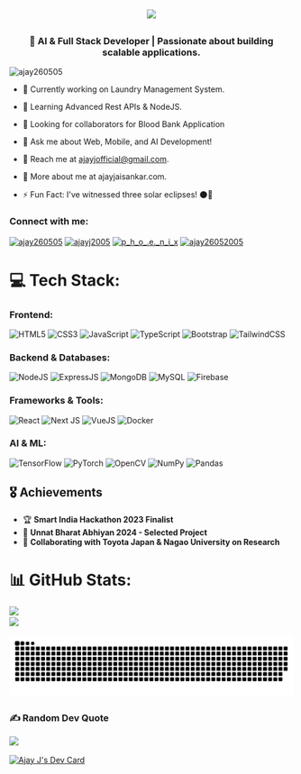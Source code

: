 <h1 align="center">
    <img src="https://readme-typing-svg.herokuapp.com/?font=Righteous&size=35&center=true&vCenter=true&width=500&height=70&duration=4000&lines=Hello+There!+;+I'm+Ajay&color=FF6F61" />
</h1>
<h3 align="center">🎯 AI & Full Stack Developer | Passionate about building scalable applications.</h3>

<p align="left"> <img src="https://komarev.com/ghpvc/?username=ajay260505&label=Profile%20views&color=0e75b6&style=flat" alt="ajay260505" /> </p>

- 🔭 Currently working on Laundry Management System.

- 🌱  Learning Advanced Rest APIs & NodeJS.

- 🤝 Looking for collaborators for Blood Bank Application
  
- 💬 Ask me about Web, Mobile, and AI Development!

- 📩 Reach me at ajayjofficial@gmail.com.

- 📄 More about me at ajayjaisankar.com.

- ⚡ Fun Fact: I've witnessed three solar eclipses! 🌑🔭

<h3 align="left">Connect with me:</h3>
<p align="left">
<a href="https://twitter.com/ajay260505" target="blank"><img align="center" src="https://raw.githubusercontent.com/rahuldkjain/github-profile-readme-generator/master/src/images/icons/Social/twitter.svg" alt="ajay260505" height="30" width="40" /></a>
<a href="https://linkedin.com/in/ajayj2005" target="blank"><img align="center" src="https://raw.githubusercontent.com/rahuldkjain/github-profile-readme-generator/master/src/images/icons/Social/linked-in-alt.svg" alt="ajayj2005" height="30" width="40" /></a>
<a href="https://instagram.com/p_h_o_.e._n_i_x" target="blank"><img align="center" src="https://raw.githubusercontent.com/rahuldkjain/github-profile-readme-generator/master/src/images/icons/Social/instagram.svg" alt="p_h_o_.e._n_i_x" height="30" width="40" /></a>
<a href="https://www.leetcode.com/ajayjaisankar" target="blank"><img align="center" src="https://raw.githubusercontent.com/rahuldkjain/github-profile-readme-generator/master/src/images/icons/Social/leet-code.svg" alt="ajay26052005" height="30" width="40" /></a>
</p>

# 💻 Tech Stack:
### **Frontend:**
![HTML5](https://img.shields.io/badge/html5-%23E34F26.svg?style=for-the-badge&logo=html5&logoColor=white) ![CSS3](https://img.shields.io/badge/css3-%231572B6.svg?style=for-the-badge&logo=css3&logoColor=white) ![JavaScript](https://img.shields.io/badge/javascript-%23323330.svg?style=for-the-badge&logo=javascript&logoColor=%23F7DF1E) ![TypeScript](https://img.shields.io/badge/typescript-%23007ACC.svg?style=for-the-badge&logo=typescript&logoColor=white) ![Bootstrap](https://img.shields.io/badge/bootstrap-%23563D7C.svg?style=for-the-badge&logo=bootstrap&logoColor=white) ![TailwindCSS](https://img.shields.io/badge/tailwindcss-%2338B2AC.svg?style=for-the-badge&logo=tailwind-css&logoColor=white)

### **Backend & Databases:**
![NodeJS](https://img.shields.io/badge/node.js-6DA55F?style=for-the-badge&logo=node.js&logoColor=white) ![ExpressJS](https://img.shields.io/badge/express-%23000000.svg?style=for-the-badge&logo=express&logoColor=white) ![MongoDB](https://img.shields.io/badge/MongoDB-%234ea94b.svg?style=for-the-badge&logo=mongodb&logoColor=white) ![MySQL](https://img.shields.io/badge/mysql-%234479A1.svg?style=for-the-badge&logo=mysql&logoColor=white) ![Firebase](https://img.shields.io/badge/firebase-%23039BE5.svg?style=for-the-badge&logo=firebase)

### **Frameworks & Tools:**
![React](https://img.shields.io/badge/react-%2320232a.svg?style=for-the-badge&logo=react&logoColor=%2361DAFB) ![Next JS](https://img.shields.io/badge/Next-black?style=for-the-badge&logo=next.js&logoColor=white) ![VueJS](https://img.shields.io/badge/vuejs-%2335495e.svg?style=for-the-badge&logo=vue.js&logoColor=%234FC08D) ![Docker](https://img.shields.io/badge/docker-%230db7ed.svg?style=for-the-badge&logo=docker&logoColor=white)

### **AI & ML:**
![TensorFlow](https://img.shields.io/badge/TensorFlow-%23FF6F00.svg?style=for-the-badge&logo=TensorFlow&logoColor=white) ![PyTorch](https://img.shields.io/badge/PyTorch-%23EE4C2C.svg?style=for-the-badge&logo=PyTorch&logoColor=white) ![OpenCV](https://img.shields.io/badge/opencv-%23white.svg?style=for-the-badge&logo=opencv&logoColor=white) ![NumPy](https://img.shields.io/badge/numpy-%23013243.svg?style=for-the-badge&logo=numpy&logoColor=white) ![Pandas](https://img.shields.io/badge/pandas-%23150458.svg?style=for-the-badge&logo=pandas&logoColor=white)

## 🎖️ Achievements
- 🏆 **Smart India Hackathon 2023 Finalist**  
- 🚀 **Unnat Bharat Abhiyan 2024 - Selected Project**  
- 🔬 **Collaborating with Toyota Japan & Nagao University on Research**

# 📊 GitHub Stats:
![](https://github-readme-stats.vercel.app/api?username=AJAY260505&theme=dark&hide_border=false&include_all_commits=true&count_private=false)<br/>
![](https://github-readme-streak-stats.herokuapp.com/?user=AJAY260505&theme=dark&hide_border=false)<br/>



![GitHub Contribution Snake Dark](https://github.com/AJAY260505/AJAY260505/blob/main/github-user-contribution.svg)


### ✍️ Random Dev Quote
![](https://quotes-github-readme.vercel.app/api?type=horizontal&theme=radical)

<a href="https://app.daily.dev/ajayj"><img src="https://api.daily.dev/devcards/v2/th2iBadfnWspoS2X2jP0K.png?r=2d1&type=wide" width="652" alt="Ajay J's Dev Card"/></a>
